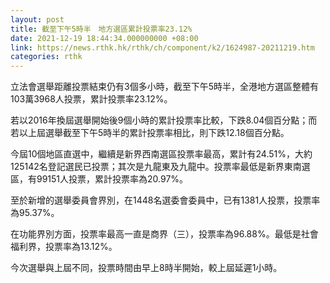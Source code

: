```yaml
---
layout: post
title: 截至下午5時半　地方選區累計投票率23.12%
date: 2021-12-19 18:44:34.000000000 +08:00
link: https://news.rthk.hk/rthk/ch/component/k2/1624987-20211219.htm
categories: rthk
---
```


立法會選舉距離投票結束仍有3個多小時，截至下午5時半，全港地方選區整體有103萬3968人投票，累計投票率23.12%。

若以2016年換屆選舉開始後9個小時的累計投票率比較，下跌8.04個百分點；而若以上屆選舉截至下午5時半的累計投票率相比，則下跌12.18個百分點。

今屆10個地區直選中，繼續是新界西南選區投票率最高，累計有24.51%，大約125142名登記選民已投票；其次是九龍東及九龍中。投票率最低是新界東南選區，有99151人投票，累計投票率為20.97%。

至於新增的選舉委員會界別，在1448名選委會委員中，已有1381人投票，投票率為95.37%。

在功能界別方面，投票率最高一直是商界（三），投票率為96.88%。最低是社會福利界，投票率為13.12%。

今次選舉與上屆不同，投票時間由早上8時半開始，較上屆延遲1小時。
